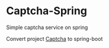 # Captcha-Spring
Simple captcha service on spring

Convert project [Captcha](https://github.com/AlexVolkow/Captcha) to spring-boot
